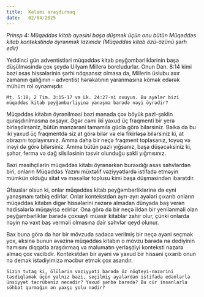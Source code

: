 ```yaml
---
title:  Kəlamı araşdırmaq
date:   02/04/2025
---
```


_Prinsp 4: Müqəddəs kitab ayəsini başa düşmək üçün onu bütün Müqəddəs kitab kontekstində öyrənmək lazımdır (Müqəddəs kitab özü-özünü şərh edir)_

Yeddinci gün adventistləri müqəddəs kitab peyğəmbərliklərinin başa düşülməsində çox şeydə Uilyam Millerə borcludurlar. Onun Dan. 8:14 kimi bəzi əsas hissələrinin şərhi nöqsansız olmasa da, Millerin üslubu axır zamanın qalığının – adventist hərəkatının yaranmasına kömək edərək mühüm rol oynamışdır.

`Mt. 5:18; 2 Tim. 3:15-17 və Lk. 24:27-ni oxuyun. Bu ayələr bizi müqəddəs kitab peyğəmbərliyinə yanaşma barədə nəyi öyrədir?`

Müqəddəs kitabın öyrənilməsi bəzi mənada çox böyük pazl-şəklin quraşdırılmasına oxşayır. Əgər cəmi iki yaxud üç fraqmenti bir yerə birləşdirsəniz, bütün mənzərəni tamamilə güclə görə bilərsiniz. Bəlkə də bu iki yaxud üç fraqmentdə siz at görə bilər və elə fikirləşə bilərsiniz ki, at obrazını toplayırsınız. Amma daha bir neçə fraqment toplasanız, toyuq və inəyi də görə bilərsiniz. Amma bütün pazlı yığsanız, başa düşəcəksiniz ki, şəhər, ferma və dağ silsiləsinin təsvir olunduğu şəkli yığmısınız.

Bəzi məsihçilərin müqəddəs kitabı öyrənərkən buraxdığı əsas səhvlərdən biri, onların Müqəddəs Yazını müxtəlif vəziyyətlərdə istifadə etməyin mümkün olduğu sitat və məsəllər toplusu kimi başa düşməsindən ibarətdir.

Əfsuslar olsun ki, onlar müqəddəs kitab peyğəmbərliklərinə də eyni yanaşmanı tətbiq edirlər. Onlar kontekstdən ayrı-ayrı ayələri çıxarıb onların müqəddəs kitabın digər hissələrini nəzərə almadan dünyada baş verən hadisələrlə müqayisə edirlər. Ona görə də bir neçə ildən bir yenilənməli olan peyğəmbərliklər barədə çoxsaylı müasir kitablar zahir olur, çünki onlarda nəyin nə vaxt baş verməli olmasına dair səhvlər qeyd olunur.

Bax buna görə də hər bir mövzuda sadəcə verilmiş bir neçə ayəni seçmək yox, əksinə bunun əvəzinə müqəddəs kitabın o mövzu barədə nə dediyinin hamısını diqqətlə araşdırmaq və məlumatın yerləşdiyi konteksti nəzərə almaq çox vacibdir. Kontekstdən bir ayəni və yaxud bir hissəni çıxarıb onun nə demək istədiyimizə məcbur etmək çox asandır.

`Sizin tutaq ki, ölülərin vəziyyəti barədə öz nöqteyi-nəzərini təsdiqləmək üçün yalnız bəzi, seçilmiş ayələrdən istifadə edənlərlə ünsiyyət təcrübəniz necədir? Yaxud şənbə barədə? Bu cür insanlarla söhbət qurmağın ən yaxşı yolu nədir?`